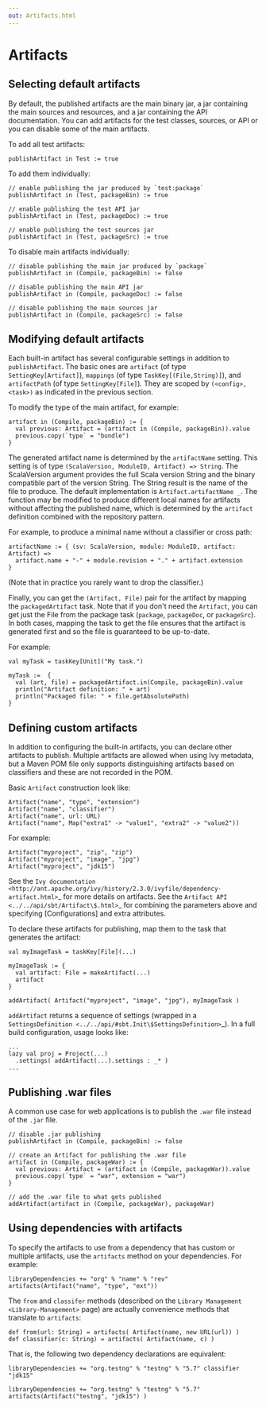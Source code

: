 ```yaml
---
out: Artifacts.html
---
```


Artifacts
=========

Selecting default artifacts
---------------------------

By default, the published artifacts are the main binary jar, a jar
containing the main sources and resources, and a jar containing the API
documentation. You can add artifacts for the test classes, sources, or
API or you can disable some of the main artifacts.

To add all test artifacts:

    publishArtifact in Test := true

To add them individually:

    // enable publishing the jar produced by `test:package`
    publishArtifact in (Test, packageBin) := true

    // enable publishing the test API jar
    publishArtifact in (Test, packageDoc) := true

    // enable publishing the test sources jar
    publishArtifact in (Test, packageSrc) := true

To disable main artifacts individually:

    // disable publishing the main jar produced by `package`
    publishArtifact in (Compile, packageBin) := false

    // disable publishing the main API jar
    publishArtifact in (Compile, packageDoc) := false

    // disable publishing the main sources jar
    publishArtifact in (Compile, packageSrc) := false

Modifying default artifacts
---------------------------

Each built-in artifact has several configurable settings in addition to
`publishArtifact`. The basic ones are `artifact` (of type
`SettingKey[Artifact]`), `mappings` (of type `TaskKey[(File,String)]`),
and `artifactPath` (of type `SettingKey[File]`). They are scoped by
`(<config>, <task>)` as indicated in the previous section.

To modify the type of the main artifact, for example:

    artifact in (Compile, packageBin) := {
      val previous: Artifact = (artifact in (Compile, packageBin)).value
      previous.copy(`type` = "bundle")
    }

The generated artifact name is determined by the `artifactName` setting.
This setting is of type `(ScalaVersion, ModuleID, Artifact) => String`.
The ScalaVersion argument provides the full Scala version String and the
binary compatible part of the version String. The String result is the
name of the file to produce. The default implementation is
`Artifact.artifactName _`. The function may be modified to produce
different local names for artifacts without affecting the published
name, which is determined by the `artifact` definition combined with the
repository pattern.

For example, to produce a minimal name without a classifier or cross
path:

    artifactName := { (sv: ScalaVersion, module: ModuleID, artifact: Artifact) =>
      artifact.name + "-" + module.revision + "." + artifact.extension
    }

(Note that in practice you rarely want to drop the classifier.)

Finally, you can get the `(Artifact, File)` pair for the artifact by
mapping the `packagedArtifact` task. Note that if you don't need the
`Artifact`, you can get just the File from the package task (`package`,
`packageDoc`, or `packageSrc`). In both cases, mapping the task to get
the file ensures that the artifact is generated first and so the file is
guaranteed to be up-to-date.

For example:

    val myTask = taskKey[Unit]("My task.")

    myTask :=  {
      val (art, file) = packagedArtifact.in(Compile, packageBin).value
      println("Artifact definition: " + art)
      println("Packaged file: " + file.getAbsolutePath)
    }

Defining custom artifacts
-------------------------

In addition to configuring the built-in artifacts, you can declare other
artifacts to publish. Multiple artifacts are allowed when using Ivy
metadata, but a Maven POM file only supports distinguishing artifacts
based on classifiers and these are not recorded in the POM.

Basic `Artifact` construction look like:

    Artifact("name", "type", "extension")
    Artifact("name", "classifier")
    Artifact("name", url: URL)
    Artifact("name", Map("extra1" -> "value1", "extra2" -> "value2"))

For example:

    Artifact("myproject", "zip", "zip")
    Artifact("myproject", "image", "jpg")
    Artifact("myproject", "jdk15")

See the
`Ivy documentation <http://ant.apache.org/ivy/history/2.3.0/ivyfile/dependency-artifact.html>`\_
for more details on artifacts. See the
`Artifact API <../../api/sbt/Artifact\$.html>`\_ for combining the
parameters above and specifying [Configurations] and extra attributes.

To declare these artifacts for publishing, map them to the task that
generates the artifact:

    val myImageTask = taskKey[File](...)

    myImageTask := {
      val artifact: File = makeArtifact(...)
      artifact
    }

    addArtifact( Artifact("myproject", "image", "jpg"), myImageTask )

`addArtifact` returns a sequence of settings (wrapped in a
`SettingsDefinition <../../api/#sbt.Init\$SettingsDefinition>`\_). In a
full build configuration, usage looks like:

    ...
    lazy val proj = Project(...)
      .settings( addArtifact(...).settings : _* )
    ...

Publishing .war files
---------------------

A common use case for web applications is to publish the `.war` file
instead of the `.jar` file.

    // disable .jar publishing 
    publishArtifact in (Compile, packageBin) := false 

    // create an Artifact for publishing the .war file 
    artifact in (Compile, packageWar) := {
      val previous: Artifact = (artifact in (Compile, packageWar)).value
      previous.copy(`type` = "war", extension = "war") 
    } 

    // add the .war file to what gets published 
    addArtifact(artifact in (Compile, packageWar), packageWar) 

Using dependencies with artifacts
---------------------------------

To specify the artifacts to use from a dependency that has custom or
multiple artifacts, use the `artifacts` method on your dependencies. For
example:

    libraryDependencies += "org" % "name" % "rev" artifacts(Artifact("name", "type", "ext"))

The `from` and `classifer` methods (described on the
`Library Management <Library-Management>` page) are actually convenience
methods that translate to `artifacts`:

    def from(url: String) = artifacts( Artifact(name, new URL(url)) )
    def classifier(c: String) = artifacts( Artifact(name, c) )

That is, the following two dependency declarations are equivalent:

    libraryDependencies += "org.testng" % "testng" % "5.7" classifier "jdk15"

    libraryDependencies += "org.testng" % "testng" % "5.7" artifacts(Artifact("testng", "jdk15") )
